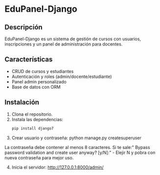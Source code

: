 # EduPanel-Django

## Descripción
EduPanel-Django es un sistema de gestión de cursos con usuarios, inscripciones y un panel de administración para docentes.

## Características
- CRUD de cursos y estudiantes
- Autenticación y roles (admin/docente/estudiante)
- Panel admin personalizado
- Base de datos con ORM

## Instalación
1. Clona el repositorio.
2. Instala las dependencias:
   ```bash
   pip install django7
3. Crear usuario y contraseña:
python manage.py createsuperuser

La contraseña debe contener al menos 8 caracteres. 
Si te sale:" Bypass password validation and create user anyway? [y/N]:" - Elejir N y  pobra con nueva contraseña para mejor uso.

4. Inicia el servidor:
   http://127.0.0.1:8000/admin/